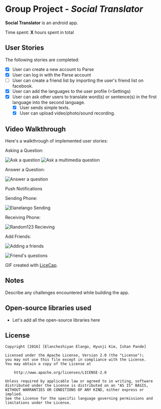 # Group Project - *Social Translator*

**Social Translator** is an android app.

Time spent: **X** hours spent in total

## User Stories

The following stories are completed:

* [x] User can create a new account to Parse
* [x] User can log in with the Parse account
* [ ] User can create a friend list by importing the user's friend list on facebook.
* [x] User can add the languages to the user profile (=Settings)
* [x] User can ask other users to translate word(s) or sentence(s) in the first language into the second language.
  * [x] User sends simple texts.
  * [x] User can upload video/photo/sound recording.

## Video Walkthrough 

Here's a walkthrough of implemented user stories:

Asking a Question:

![Ask a question](AskQuestion_1.gif)
![Ask a multimedia question](AskQuestion_2.gif)


Answer a Question:

![Answer a question](AnswerQuestion.gif)

Push Notifications

Sending Phone:

![Elanelango Sending](elanelango_asking.gif)

Receiving Phone:

![Random123 Recieving](random123_rec.gif)

Add Friends:

![Adding a friends](Friends.gif)

![Friend's questions](Friends_Questions.gif)




GIF created with [LiceCap](http://www.cockos.com/licecap/).

## Notes

Describe any challenges encountered while building the app.

## Open-source libraries used

- Let's add all the open-source libraries here

## License

    Copyright [2016] [Elanchezhiyan Elango, Hyunji Kim, Ishan Pande]

    Licensed under the Apache License, Version 2.0 (the "License");
    you may not use this file except in compliance with the License.
    You may obtain a copy of the License at

        http://www.apache.org/licenses/LICENSE-2.0

    Unless required by applicable law or agreed to in writing, software
    distributed under the License is distributed on an "AS IS" BASIS,
    WITHOUT WARRANTIES OR CONDITIONS OF ANY KIND, either express or implied.
    See the License for the specific language governing permissions and
    limitations under the License.
